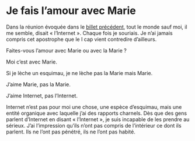 # Je fais l’amour avec Marie

Dans la réunion évoquée dans le [billet précédent](https://tcrouzet.com/2008/10/27/incompatibilite/), tout le monde sauf moi, il me semble, disait « l’Internet ». Chaque fois je souriais. Je n’ai jamais compris cet apostrophe que le I cap vient contredire d’ailleurs.<span id="more-3372"></span>

Faites-vous l’amour avec Marie ou avec la Marie ?

Moi c’est avec Marie.

Si je lèche un esquimau, je ne lèche pas la Marie mais Marie.

J’aime Marie, pas la Marie.

J’aime Internet, pas l’Internet.

Internet n’est pas pour moi une chose, une espèce d’esquimau, mais une entité organique avec laquelle j’ai des rapports charnels. Dès que des gens parlent d’Internet en disant « l’Internet », je suis incapable de les prendre au sérieux. J’ai l’impression qu’ils n’ont pas compris de l’intérieur ce dont ils parlent. Ils ne l’ont pas pénétré, ils ne l’ont pas habité.